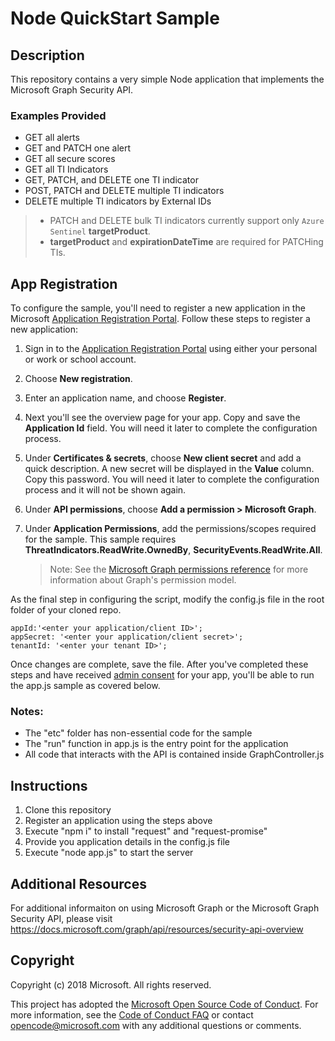 # Node QuickStart Sample

## Description
This repository contains a very simple Node application that implements the Microsoft Graph Security API.

### Examples Provided
- GET all alerts
- GET and PATCH one alert
- GET all secure scores
- GET all TI Indicators
- GET, PATCH, and DELETE one TI indicator
- POST, PATCH and DELETE multiple TI indicators
- DELETE multiple TI indicators by External IDs
> - PATCH and DELETE bulk TI indicators currently support only `Azure Sentinel` **targetProduct**.
> - **targetProduct** and **expirationDateTime** are required for PATCHing TIs.

## App Registration
To configure the sample, you'll need to register a new application in the Microsoft [Application Registration Portal](https://portal.azure.com/#blade/Microsoft_AAD_IAM/ActiveDirectoryMenuBlade/RegisteredApps).
Follow these steps to register a new application:
1. Sign in to the [Application Registration Portal](https://portal.azure.com/#blade/Microsoft_AAD_IAM/ActiveDirectoryMenuBlade/RegisteredApps) using either your personal or work or school account.

2. Choose **New registration**.

3. Enter an application name, and choose **Register**.

4. Next you'll see the overview page for your app. Copy and save the **Application Id** field. You will need it later to complete the configuration process.

5. Under **Certificates & secrets**, choose **New client secret** and add a quick description. A new secret will be displayed in the **Value** column. Copy this password. You will need it later to complete the configuration process and it will not be shown again.

6. Under **API permissions**, choose **Add a permission > Microsoft Graph**.

7. Under **Application Permissions**, add the permissions/scopes required for the sample. This sample requires **ThreatIndicators.ReadWrite.OwnedBy**, **SecurityEvents.ReadWrite.All**.
    >Note: See the [Microsoft Graph permissions reference](https://developer.microsoft.com/en-us/graph/docs/concepts/permissions_reference) for more information about Graph's permission model.

As the final step in configuring the script, modify the config.js file in the root folder of your cloned repo.
```
appId:'<enter your application/client ID>';
appSecret: '<enter your application/client secret>';
tenantId: '<enter your tenant ID>';
```
Once changes are complete, save the file. After you've completed these steps and have received [admin consent](https://github.com/microsoftgraph/python-security-rest-sample#Get-Admin-consent-to-view-Security-data) for your app, you'll be able to run the app.js sample as covered below.

### Notes:
- The "etc" folder has non-essential code for the sample
- The "run" function in app.js is the entry point for the application
- All code that interacts with the API is contained inside GraphController.js

## Instructions
1) Clone this repository
2) Register an application using the steps above
3) Execute "npm i" to install "request" and "request-promise"
4) Provide you application details in the config.js file
5) Execute "node app.js" to start the server

## Additional Resources
For additional informaiton on using Microsoft Graph or the Microsoft Graph Security API, please visit <https://docs.microsoft.com/graph/api/resources/security-api-overview>

## Copyright
Copyright (c) 2018 Microsoft. All rights reserved.

This project has adopted the [Microsoft Open Source Code of Conduct](https://opensource.microsoft.com/codeofconduct/). For more information, see the [Code of Conduct FAQ](https://opensource.microsoft.com/codeofconduct/faq/) or contact [opencode@microsoft.com](mailto:opencode@microsoft.com) with any additional questions or comments.
